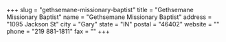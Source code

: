 +++
slug = "gethsemane-missionary-baptist"
title = "Gethsemane Missionary Baptist"
name = "Gethsemane Missionary Baptist"
address = "1095 Jackson St"
city = "Gary"
state = "IN"
postal = "46402"
website = ""
phone = "219 881-1811"
fax = ""
+++
